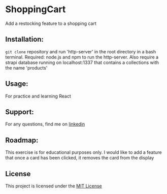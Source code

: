# ShoppingCart

Add a restocking feature to a shopping cart

## Installation:
`git clone` repository and run 'http-server' in the root directory in a bash terminal.  Required: node.js and npm to run the http-server.
Also require a strapi database running on localhost:1337 that contains a collections with the name 'products'

## Usage:
For practice and learning React

## Support:
For any questions, find me on [linkedin](https://www.linkedin.com/in/simrat-karamjeet/)

## Roadmap:
This exercise is for educational purposes only.  I would like to add a feature that once a card has been clicked, it removes the card from the display

## License
This project is licensed under the [MIT License](https://github.com/skaramje/Build-a-Formik-Form/blob/master/LICENSE)
